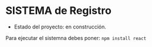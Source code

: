 <h1> SISTEMA de Registro </h1>

- Estado del proyecto: en construcción.
  
Para ejecutar el sistemna debes poner: 
```npm install react```
